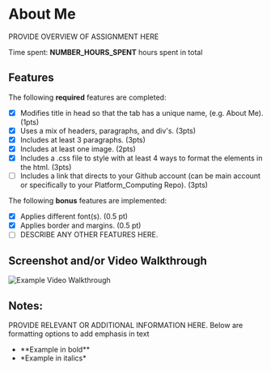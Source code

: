 # About Me

PROVIDE OVERVIEW OF ASSIGNMENT HERE

Time spent: **NUMBER_HOURS_SPENT** hours spent in total

## Features

The following **required** features are completed:

- [X] Modifies title in head so that the tab has a unique name, (e.g. About Me). (1pts)
- [X] Uses a mix of headers, paragraphs, and div's. (3pts)
- [X] Includes at least 3 paragraphs. (3pts)
- [X] Includes at least one image. (2pts)
- [X] Includes a .css file to style with at least 4 ways to format the elements in the html. (3pts)
- [ ] Includes a link that directs to your Github account (can be main account or specifically to your Platform_Computing Repo). (3pts)

The following **bonus** features are implemented:

- [X] Applies different font(s). (0.5 pt)
- [X] Applies border and margins. (0.5 pt)
- [ ] DESCRIBE ANY OTHER FEATURES HERE.

## Screenshot and/or Video Walkthrough

<img src="https://imgur.com/gallery/4rAXx5x" title='Example Video Walkthrough' width='' alt='Example Video Walkthrough' />


## Notes:
PROVIDE RELEVANT OR ADDITIONAL INFORMATION HERE. Below are formatting options to add emphasis in text
<ul>
  <li>**Example in bold**</li>
  <li>*Example in italics*</li>
</ul>
